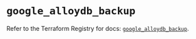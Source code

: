 # `google_alloydb_backup`

Refer to the Terraform Registry for docs: [`google_alloydb_backup`](https://registry.terraform.io/providers/hashicorp/google/5.35.0/docs/resources/alloydb_backup).
